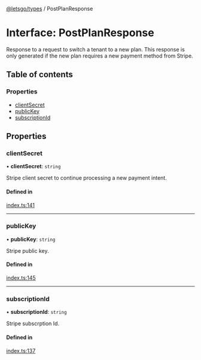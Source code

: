 [@letsgo/types](../README.md) / PostPlanResponse

# Interface: PostPlanResponse

Response to a request to switch a tenant to a new plan. This response is only generated if the new plan
requires a new payment method from Stripe.

## Table of contents

### Properties

- [clientSecret](PostPlanResponse.md#clientsecret)
- [publicKey](PostPlanResponse.md#publickey)
- [subscriptionId](PostPlanResponse.md#subscriptionid)

## Properties

### clientSecret

• **clientSecret**: `string`

Stripe client secret to continue processing a new payment intent.

#### Defined in

[index.ts:141](https://github.com/tjanczuk/letsgo/blob/4d5649a/packages/types/src/index.ts#L141)

___

### publicKey

• **publicKey**: `string`

Stripe public key.

#### Defined in

[index.ts:145](https://github.com/tjanczuk/letsgo/blob/4d5649a/packages/types/src/index.ts#L145)

___

### subscriptionId

• **subscriptionId**: `string`

Stripe subscrption Id.

#### Defined in

[index.ts:137](https://github.com/tjanczuk/letsgo/blob/4d5649a/packages/types/src/index.ts#L137)
